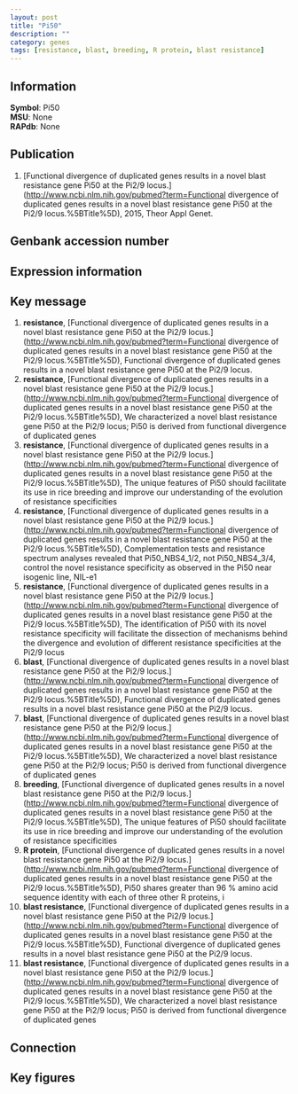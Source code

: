 ```yaml
---
layout: post
title: "Pi50"
description: ""
category: genes
tags: [resistance, blast, breeding, R protein, blast resistance]
---
```


## Information
__Symbol__: Pi50  
__MSU__: None  
__RAPdb__: None  

## Publication
1. [Functional divergence of duplicated genes results in a novel blast resistance gene Pi50 at the Pi2/9 locus.](http://www.ncbi.nlm.nih.gov/pubmed?term=Functional divergence of duplicated genes results in a novel blast resistance gene Pi50 at the Pi2/9 locus.%5BTitle%5D), 2015, Theor Appl Genet.

## Genbank accession number

## Expression information

## Key message
1. __resistance__, [Functional divergence of duplicated genes results in a novel blast resistance gene Pi50 at the Pi2/9 locus.](http://www.ncbi.nlm.nih.gov/pubmed?term=Functional divergence of duplicated genes results in a novel blast resistance gene Pi50 at the Pi2/9 locus.%5BTitle%5D), Functional divergence of duplicated genes results in a novel blast resistance gene Pi50 at the Pi2/9 locus.
2. __resistance__, [Functional divergence of duplicated genes results in a novel blast resistance gene Pi50 at the Pi2/9 locus.](http://www.ncbi.nlm.nih.gov/pubmed?term=Functional divergence of duplicated genes results in a novel blast resistance gene Pi50 at the Pi2/9 locus.%5BTitle%5D), We characterized a novel blast resistance gene Pi50 at the Pi2/9 locus; Pi50 is derived from functional divergence of duplicated genes
3. __resistance__, [Functional divergence of duplicated genes results in a novel blast resistance gene Pi50 at the Pi2/9 locus.](http://www.ncbi.nlm.nih.gov/pubmed?term=Functional divergence of duplicated genes results in a novel blast resistance gene Pi50 at the Pi2/9 locus.%5BTitle%5D),  The unique features of Pi50 should facilitate its use in rice breeding and improve our understanding of the evolution of resistance specificities
4. __resistance__, [Functional divergence of duplicated genes results in a novel blast resistance gene Pi50 at the Pi2/9 locus.](http://www.ncbi.nlm.nih.gov/pubmed?term=Functional divergence of duplicated genes results in a novel blast resistance gene Pi50 at the Pi2/9 locus.%5BTitle%5D),  Complementation tests and resistance spectrum analyses revealed that Pi50_NBS4_1/2, not Pi50_NBS4_3/4, control the novel resistance specificity as observed in the Pi50 near isogenic line, NIL-e1
5. __resistance__, [Functional divergence of duplicated genes results in a novel blast resistance gene Pi50 at the Pi2/9 locus.](http://www.ncbi.nlm.nih.gov/pubmed?term=Functional divergence of duplicated genes results in a novel blast resistance gene Pi50 at the Pi2/9 locus.%5BTitle%5D),  The identification of Pi50 with its novel resistance specificity will facilitate the dissection of mechanisms behind the divergence and evolution of different resistance specificities at the Pi2/9 locus
6. __blast__, [Functional divergence of duplicated genes results in a novel blast resistance gene Pi50 at the Pi2/9 locus.](http://www.ncbi.nlm.nih.gov/pubmed?term=Functional divergence of duplicated genes results in a novel blast resistance gene Pi50 at the Pi2/9 locus.%5BTitle%5D), Functional divergence of duplicated genes results in a novel blast resistance gene Pi50 at the Pi2/9 locus.
7. __blast__, [Functional divergence of duplicated genes results in a novel blast resistance gene Pi50 at the Pi2/9 locus.](http://www.ncbi.nlm.nih.gov/pubmed?term=Functional divergence of duplicated genes results in a novel blast resistance gene Pi50 at the Pi2/9 locus.%5BTitle%5D), We characterized a novel blast resistance gene Pi50 at the Pi2/9 locus; Pi50 is derived from functional divergence of duplicated genes
8. __breeding__, [Functional divergence of duplicated genes results in a novel blast resistance gene Pi50 at the Pi2/9 locus.](http://www.ncbi.nlm.nih.gov/pubmed?term=Functional divergence of duplicated genes results in a novel blast resistance gene Pi50 at the Pi2/9 locus.%5BTitle%5D),  The unique features of Pi50 should facilitate its use in rice breeding and improve our understanding of the evolution of resistance specificities
9. __R protein__, [Functional divergence of duplicated genes results in a novel blast resistance gene Pi50 at the Pi2/9 locus.](http://www.ncbi.nlm.nih.gov/pubmed?term=Functional divergence of duplicated genes results in a novel blast resistance gene Pi50 at the Pi2/9 locus.%5BTitle%5D),  Pi50 shares greater than 96 % amino acid sequence identity with each of three other R proteins, i
10. __blast resistance__, [Functional divergence of duplicated genes results in a novel blast resistance gene Pi50 at the Pi2/9 locus.](http://www.ncbi.nlm.nih.gov/pubmed?term=Functional divergence of duplicated genes results in a novel blast resistance gene Pi50 at the Pi2/9 locus.%5BTitle%5D), Functional divergence of duplicated genes results in a novel blast resistance gene Pi50 at the Pi2/9 locus.
11. __blast resistance__, [Functional divergence of duplicated genes results in a novel blast resistance gene Pi50 at the Pi2/9 locus.](http://www.ncbi.nlm.nih.gov/pubmed?term=Functional divergence of duplicated genes results in a novel blast resistance gene Pi50 at the Pi2/9 locus.%5BTitle%5D), We characterized a novel blast resistance gene Pi50 at the Pi2/9 locus; Pi50 is derived from functional divergence of duplicated genes

## Connection

## Key figures



